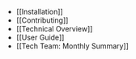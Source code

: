 * [[Installation]]
* [[Contributing]]
* [[Technical Overview]]
* [[User Guide]]
* [[Tech Team: Monthly Summary]]
